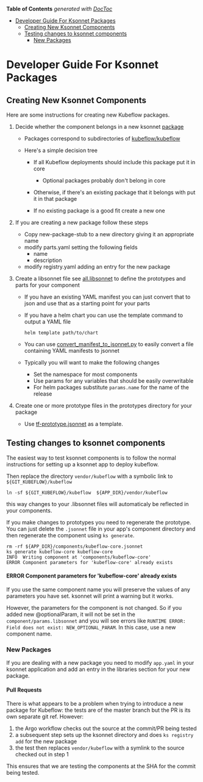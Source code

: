 <!-- START doctoc generated TOC please keep comment here to allow auto update -->
<!-- DON'T EDIT THIS SECTION, INSTEAD RE-RUN doctoc TO UPDATE -->
**Table of Contents**  *generated with [DocToc](https://github.com/thlorenz/doctoc)*

- [Developer Guide For Ksonnet Packages](#developer-guide-for-ksonnet-packages)
  - [Creating New Ksonnet Components](#creating-new-ksonnet-components)
  - [Testing changes to ksonnet components](#testing-changes-to-ksonnet-components)
    - [New Packages](#new-packages)

<!-- END doctoc generated TOC please keep comment here to allow auto update -->

# Developer Guide For Ksonnet Packages

## Creating New Ksonnet Components

Here are some instructions for creating new Kubeflow packages.

1. Decide whether the component belongs in a new ksonnet [package](https://github.com/ksonnet/ksonnet/blob/master/docs/concepts.md#package)

	- Packages correspond to subdirectories of [kubeflow/kubeflow](https://github.com/kubeflow/kubeflow/tree/master/kubeflow)
	- Here's a simple decision tree

		- If all Kubeflow deployments should include this package put it in core

			- Optional packages probably don't belong in core

		- Otherwise, if there's an existing package that it belongs with put
			it in that package 
		- If no existing package is a good fit create a new one

1. If you are creating a new package follow these steps

	- Copy new-package-stub to a new directory giving it an appropriate name
	- modify parts.yaml setting the following fields
		- name
		- description
	- modify registry.yaml adding an entry for the new package

1. Create a libsonnet file see [all.libsonnet](https://github.com/kubeflow/kubeflow/tree/master/kubeflow/new-package-stub/all.libsonnet) to define the prototypes and parts for your component

	- If you have an existing YAML manifest you can just convert that to json
	  and use that as a starting point for your parts

	- If you have a helm chart you can use the template command to output a YAML file

	  ```
	  helm template path/to/chart
	  ```

	- You can use [convert_manifest_to_jsonnet.py](https://github.com/kubeflow/kubeflow/blob/master/hack/convert_manifest_to_jsonnet.py) to easily convert a file containing YAML manifests to jsonnet

	- Typically you will want to make the following changes

		- Set the namespace for most components
		- Use params for any variables that should be easily overwritable
		- For helm packages substitute `params.name` for the name of the release

1. Create one or more prototype files in the prototypes directory for your package

	- Use [tf-prototype.jsonnet](https://github.com/kubeflow/kubeflow/tree/master/kubeflow/new-package-stub/prototypes/tf-prototype.jsonnet) as a template.
	
## Testing changes to ksonnet components

The easiest way to test ksonnet components is to follow the normal instructions for setting up a 
ksonnet app to deploy kubeflow.

Then replace the directory `vendor/kubeflow` with a symbolic link to `${GIT_KUBEFLOW}/kubeflow`

```
ln -sf ${GIT_KUBEFLOW}/kubeflow  ${APP_DIR}/vendor/kubeflow
```

this way changes to your .libsonnet files will automaticaly be reflected in your components.

If you make changes to prototypes you need to regenerate the prototype. You can just delete the `.jsonnet`
file in your app's component directory and then regenerate the component using `ks generate`. 

```
rm -rf ${APP_DIR}/components/kubeflow-core.jsonnet 
ks generate kubeflow-core kubeflow-core
INFO  Writing component at 'components/kubeflow-core'
ERROR Component parameters for 'kubeflow-core' already exists
```

#### ERROR Component parameters for 'kubeflow-core' already exists
If you use the same component name you will preserve the values of any parameters you have set.
ksonnet will print a warning but it works.

However, the parameters for the component is not changed. So if you added new
@optionalParam, it will not be set in the `component/params.libsonnet` and you
will see errors like `RUNTIME ERROR: Field does not exist: NEW_OPTIONAL_PARAM`.
In this case, use a new component name.

### New Packages

If you are dealing with a new package you need to modify `app.yaml` in your ksonnet application
and add an entry in the libraries section for your new package.

#### Pull Requests
There is what appears to be a problem when trying to introduce a new package for Kubeflow: the tests are of the master branch but the PR is its own separate git ref. However:
1. the Argo workflow checks out the source at the commit/PR being tested
2. a subsequent step sets up the ksonnet directory and does `ks registry add` for the new package
3. the test then replaces `vendor/kubeflow` with a symlink to the source checked out in step 1

This ensures that we are testing the components at the SHA for the commit being tested.
